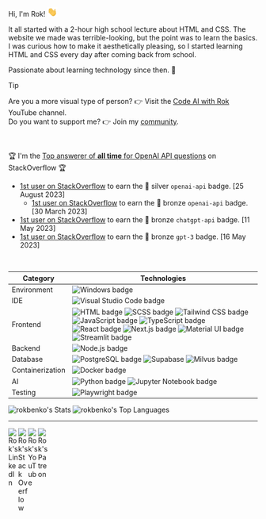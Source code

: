 Hi, I'm Rok! <img src = "./wave.gif" width="20" />

It all started with a 2-hour high school lecture about HTML and CSS. The website we made was terrible-looking, but the point was to learn the basics. I was curious how to make it aesthetically pleasing, so I started learning HTML and CSS every day after coming back from school.

Passionate about learning technology since then. 🚀

> [!TIP]
> Are you a more visual type of person? 👉 Visit the <a href="https://www.youtube.com/@rokbenko?sub_confirmation=1" target="_blank">Code AI with Rok</a> YouTube channel.<br>
> Do you want to support me? 👉 Join my <a href="https://www.patreon.com/rokbenko">community</a>.

<br>

🏆 I'm the <a href="https://stackoverflow.com/tags/openai-api/topusers" target="_blank">Top answerer of **all time** for OpenAI API questions</a> on StackOverflow 🏆

 - <a href="https://stackoverflow.com/help/badges/11780/openai-api" target="_blank">1st user on StackOverflow</a> to earn the 🥈 silver `openai-api` badge. [25 August 2023]
   - <a href="https://stackoverflow.com/help/badges/11599/openai-api" target="_blank">1st user on StackOverflow</a> to earn the 🥉 bronze `openai-api` badge. [30 March 2023]
 - <a href="https://stackoverflow.com/help/badges/11662/chatgpt-api" target="_blank">1st user on StackOverflow</a> to earn the 🥉 bronze `chatgpt-api` badge. [11 May 2023]
 - <a href="https://stackoverflow.com/help/badges/11661/gpt-3" target="_blank">1st user on StackOverflow</a> to earn the 🥉 bronze `gpt-3` badge. [16 May 2023]

<br>

| Category | Technologies |
| - | - |
| Environment | ![Windows badge](https://img.shields.io/badge/Windows-%23202020?style=flat&logo=windows10) |
| IDE | ![Visual Studio Code badge](https://img.shields.io/badge/Visual%20Studio%20Code-%23202020?style=flat&logo=visualstudiocode&logoColor=%232596be) |
| Frontend | ![HTML badge](https://img.shields.io/badge/HTML-%23202020?style=flat&logo=html5) ![SCSS badge](https://img.shields.io/badge/SCSS-%23202020?style=flat&logo=sass) ![Tailwind CSS badge](https://img.shields.io/badge/Tailwind%20CSS-%23202020?style=flat&logo=tailwindcss) ![JavaScript badge](https://img.shields.io/badge/JavaScript-%23202020?style=flat&logo=javascript) ![TypeScript badge](https://img.shields.io/badge/TypeScript-%23202020?style=flat&logo=typescript) ![React badge](https://img.shields.io/badge/React-%23202020?style=flat&logo=react) ![Next.js badge](https://img.shields.io/badge/Next.js-%23202020?style=flat&logo=nextdotjs) ![Material UI badge](https://img.shields.io/badge/Material%20UI-%23202020?style=flat&logo=mui) ![Streamlit badge](https://img.shields.io/badge/Streamlit-%23202020?style=flat&logo=streamlit) |
| Backend | ![Node.js badge](https://img.shields.io/badge/Node.js-%23202020?style=flat&logo=nodedotjs) |
| Database | ![PostgreSQL badge](https://img.shields.io/badge/PostgreSQL-%23202020?style=flat&logo=postgresql) ![Supabase](https://img.shields.io/badge/Supabase-%23202020?style=flat&logo=supabase) ![Milvus badge](https://img.shields.io/badge/Milvus-%23202020?style=flat&logo=milvus) |
| Containerization | ![Docker badge](https://img.shields.io/badge/Docker-%23202020?style=flat&logo=docker) |
| AI | ![Python badge](https://img.shields.io/badge/Python-%23202020?style=flat&logo=python) ![Jupyter Notebook badge](https://img.shields.io/badge/Jupyter%20Notebook-%23202020?style=flat&logo=jupyter) |
| Testing | ![Playwright badge](https://img.shields.io/badge/Playwright-%23202020?style=flat&logo=playwright) |

<img alt="rokbenko's Stats" src="https://github-readme-stats.vercel.app/api?username=rokbenko&theme=dark&show_icons=true&hide_border=true&count_private=true" />
<img alt="rokbenko's Top Languages" src="https://rokbenko-stats.vercel.app/api/top-langs/?username=rokbenko&theme=dark&show_icons=true&hide_border=true&layout=compact" />

---

<a href="https://www.linkedin.com/in/rokbenko/" target="_blank">
  <img align="left" alt="Rok's LinkedIn" width="20px" src="https://simpleicons.now.sh/linkedin/495f7e" />
</a>

<a href="https://stackoverflow.com/users/10347145" target="_blank">
  <img align="left" alt="Rok's Stack Overflow" width="20px" src="https://simpleicons.now.sh/stackoverflow/495f7e" />
</a>

<a href="https://www.youtube.com/@rokbenko?sub_confirmation=1" target="_blank">
  <img align="left" alt="Rok's YouTube" width="20px" src="https://simpleicons.now.sh/youtube/495f7e" />
</a>

<a href="https://www.patreon.com/rokbenko">
  <img align="left" alt="Rok's Patreon" width="20px" src="https://simpleicons.now.sh/patreon/495f7e" />
</a>
